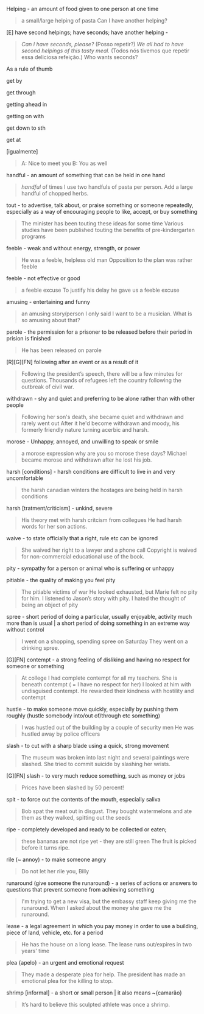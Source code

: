 
Helping - an amount of food given to one person at one time
> a small/large helping of pasta
> Can I have another helping?

[E] have second helpings; have seconds; have another helping - 
> _Can I have seconds, please?_ (Posso repetir?)
> _We all had_ _to have second helpings_ _of this tasty meal._  (Todos nós tivemos que repetir essa deliciosa refeição.)
> Who wants seconds?

As a rule of thumb

get by

get through

getting ahead in

getting on with

get down to sth

get at

[igualmente]
> A: Nice to meet you
> B: You as well

handful - an amount of something that can be held in one hand
> *handful* of times
> I use two handfuls of pasta per person.
> Add a large handful of chopped herbs.

tout - to advertise, talk about, or praise something or someone repeatedly, especially as a way of encouraging people to like, accept, or buy something
> The minister has been touting these ideas for some time
> Various studies have been published touting the benefits of pre-kindergarten programs

feeble - weak and without energy, strength, or power
> He was a feeble, helpless old man
> Opposition to the plan was rather feeble

feeble - not effective or good
> a feeble excuse
> To justify his delay he gave us a feeble excuse

amusing - entertaining and funny
> an amusing story/person
>  I only said I want to be a musician. What is so amusing about that?

parole - the permission for a prisoner to be released before their period in prision is finished
> He has been released on parole

[R][G][FN] following after an event or as a result of it
> Following the president’s speech, there will be a few minutes for questions.
> Thousands of refugees left the country following the outbreak of civil war.

withdrawn - shy and quiet and preferring to be alone rather than with other people
> Following her son's death, she became quiet and withdrawn and rarely went out
> After it he'd become withdrawn and moody, his formerly friendly nature turning acerbic and harsh.

morose - Unhappy, annoyed, and unwilling to speak or smile
> a morose expression
> why are you so morose these days?
> Michael became morose and withdrawn after he lost his job.

harsh [conditions] - harsh conditions are difficult to live in and very uncomfortable
> the harsh canadian winters
> the hostages are being held in harsh conditions

harsh [tratment/criticism] -  unkind, severe
> His theory met with harsh critcism from collegues
> He had harsh words for her son actions.  

waive - to state officially that a right, rule etc can be ignored
> She waived her right to a lawyer and a phone call
> Copyright is waived for non-commercial educational use of the book.

pity - sympathy for a person or animal who is suffering or unhappy

pitiable - the quality of making you feel pity
> The pitiable victims of war
> He looked exhausted, but Marie felt no pity for him.
> I listened to Jason’s story with pity.
> I hated the thought of being an object of pity

spree - short period of doing a particular, usually enjoyable, activity much more than is usual | a short period of doing something in an extreme way without control
> I went on a shopping, spending spree on Saturday
> They went on a drinking spree.

[G][FN] contempt - a strong feeling of disliking and having no respect for someone or something
> At college I had complete contempt for all my teachers. 
> She is beneath contempt ( = I have no respect for her)
> I looked at him with undisguised contempt.
> He rewarded their kindness with hostility and contempt

hustle - to make someone move quickly, especially by pushing them roughly (hustle somebody into/out of/through etc something)
> I was hustled out of the building by a couple of security men
> He was hustled away by police officers

slash - to cut with a sharp blade using a quick, strong movement
> The museum was broken into last night and several paintings were slashed.
> She tried to commit suicide by slashing her wrists.

[G][FN] slash - to very much reduce something, such as money or jobs
> Prices have been slashed by 50 percent!

spit - to force out the contents of the mouth, especially saliva
> Bob spat the meat out in disgust.
> They bought watermelons and ate them as they walked, spitting out the seeds

ripe - completely developed and ready to be collected or eaten;
> these bananas are not ripe yet - they are still green
> The fruit is picked before it turns ripe.

rile (~ annoy) - to make someone angry
> Do not let her rile you, Billy

runaround (give someone the runaround) - a series of actions or answers to questions that prevent someone from achieving something
> I'm trying to get a new visa, but the embassy staff keep giving me the runaround.
> When I asked about the money she gave me the runaround.

lease - a legal agreement in which you pay money in order to use a building, piece of land, vehicle, etc. for a period
> He has the house on a long lease.
> The lease runs out/expires in two years' time

plea {apelo} - an urgent and emotional request
> They made a desperate plea for help.
> The president has made an emotional plea for the killing to stop.

shrimp [informal] - a short or small person | it also means ~{camarão}
> It’s hard to believe this sculpted athlete was once a shrimp.
